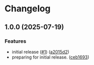 # Changelog

## 1.0.0 (2025-07-19)


### Features

* initial release ([#1](https://github.com/nickersan/tn-query-jdbc/issues/1)) ([a2015d2](https://github.com/nickersan/tn-query-jdbc/commit/a2015d2485843aca435af6965080cf88a80bd747))
* preparing for initial release. ([ceb1693](https://github.com/nickersan/tn-query-jdbc/commit/ceb16939e54b27de174a1b6ad9f3c0a177cbe7f9))
